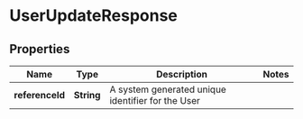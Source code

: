 

# UserUpdateResponse

## Properties

Name | Type | Description | Notes
------------ | ------------- | ------------- | -------------
**referenceId** | **String** | A system generated unique identifier for the User | 



